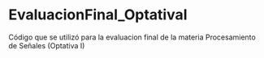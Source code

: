 # EvaluacionFinal_OptativaI
Código que se utilizó para la evaluacion final de la materia Procesamiento de Señales (Optativa I)
